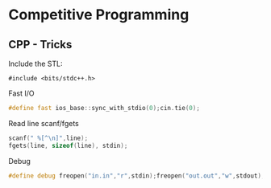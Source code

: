 # Competitive Programming
 
## CPP - Tricks
Include the STL:

 `#include <bits/stdc++.h>`

Fast I/O

 ```cpp
#define fast ios_base::sync_with_stdio(0);cin.tie(0);
 ```

Read line scanf/fgets
```cpp
scanf(" %[^\n]",line);
fgets(line, sizeof(line), stdin);
```

Debug
```cpp
#define debug freopen("in.in","r",stdin);freopen("out.out","w",stdout);
```